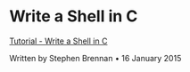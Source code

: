 # Write a Shell in C

[Tutorial - Write a Shell in C](https://brennan.io/2015/01/16/write-a-shell-in-c/)

Written by Stephen Brennan • 16 January 2015
